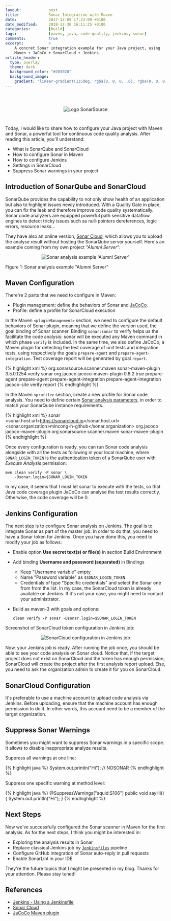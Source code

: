 ```yaml
---
layout:            post
title:             Sonar Integration with Maven
date:              2017-12-09 17:23:09 +0100
date_modified:     2018-12-30 16:11:25 +0100
categories:        [build]
tags:              [maven, java, code-quality, jenkins, sonar]
comments:          true
excerpt:           >
    A concret Sonar integration example for your Java project, using
    Maven + JaCoCo + SonarCloud + Jenkins.
article_header:
  type: overlay
  theme: dark
  background_color: "#203028"
  background_image:
    gradient: "linear-gradient(135deg, rgba(0, 0, 0, .6), rgba(0, 0, 0, .4))"
---
```


<p align="center">
  <img src="{{ site.url }}/assets/logo-sonarsource.svg"
       alt="Logo SonarSource"
       style="max-width: 50%; margin: 3em auto 2em auto;">
</p>

Today, I would like to share how to configure your Java project with Maven and
Sonar, a powerful tool for continuous code quality analysis. After reading this
article, you'll understand:

- What is SonarQube and SonarCloud
- How to configure Sonar in Maven
- How to configure Jenkins
- Settings in SonarCloud
- Suppress Sonar warnings in your project

## Introduction of SonarQube and SonarCloud

SonarQube provides the capability to not only show health of an application but
also to highlight issues newly introduced. With a Quality Gate in place, you can
fix the leak and therefore improve code quality systematically. Sonar code
analyzers are equipped powerful path sensitive dataflow engines to detect tricky
issues such as null-pointers dereferences, logic errors, resource leaks...

They have also an online version, [Sonar Cloud][sonar-cloud], which allows you
to upload the analyse result without hosting the SonarQube server yourself.
Here's an example coming from my own project _"Alumni Server"_:

<p align="center">
  <img src="{{ site.url }}/assets/20171209-sonarcloud.io-example.png"
       alt="Sonar analysis example 'Alumni Server'"
       style="border-radius: 0">
  <figcaption>Figure 1: Sonar analysis example "Alumni Server"</figcaption>
</p>

## Maven Configuration

There're 2 parts that we need to configure in Maven:

- Plugin management: define the behaviors of Sonar and [JaCoCo][jacoco].
- Profile: define a profile for SonarCloud execution

In the Maven `<pluginManagement>` section, we need to configure the default
behaviors of Sonar plugin, meaning that we define the version used, the goal
binding of Sonar scanner. Binding `sonar:sonar` to verify helps us the
facilitate the code analysis: sonar will be executed any Maven command in which
phase `verify` is included. In the same time, we also define JaCoCo, a Maven
plugin for detecting the test coverage of unit tests and integration tests,
using respectively the goals `prepare-agent` and `prepare-agent-integration`.
Test coverage report will be generated by goal `report`.

{% highlight xml %}
<pluginManagement>
  <plugins>
    <plugin>
      <groupId>org.sonarsource.scanner.maven</groupId>
      <artifactId>sonar-maven-plugin</artifactId>
      <version>3.5.0.1254</version>
      <executions>
        <execution>
          <phase>verify</phase>
          <goals>
            <goal>sonar</goal>
          </goals>
        </execution>
      </executions>
    </plugin>
    <plugin>
      <groupId>org.jacoco</groupId>
      <artifactId>jacoco-maven-plugin</artifactId>
      <version>0.8.2</version>
      <configuration>
        <append>true</append>
      </configuration>
      <executions>
        <execution>
          <id>prepare-agent</id>
          <goals>
            <goal>prepare-agent</goal>
          </goals>
        </execution>
        <execution>
          <id>prepare-agent-integration</id>
          <goals>
            <goal>prepare-agent-integration</goal>
          </goals>
        </execution>
        <execution>
          <id>jacoco-site</id>
          <phase>verify</phase>
          <goals>
            <goal>report</goal>
          </goals>
        </execution>
      </executions>
    </plugin>
  </plugins>
</pluginManagement>
{% endhighlight %}

In the Maven `<profile>` section, create a new profile for Sonar code analysis.
You need to define certain [Sonar analysis parameters][sonar-params], in order
to match your SonarQube instance requirements.

{% highlight xml %}
<profile>
  <id>sonar</id>
  <properties>
    <sonar.host.url>https://sonarcloud.io</sonar.host.url>
    <sonar.organization>mincong-h-github</sonar.organization>
  </properties>
  <build>
    <plugins>
      <plugin>
        <groupId>org.jacoco</groupId>
        <artifactId>jacoco-maven-plugin</artifactId>
      </plugin>
      <plugin>
        <groupId>org.sonarsource.scanner.maven</groupId>
        <artifactId>sonar-maven-plugin</artifactId>
      </plugin>
    </plugins>
  </build>
</profile>
{% endhighlight %}

Once every configuration is ready, you can run Sonar code analysis alongside
with all the tests as following in your local machine, where `SONAR_LOGIN_TOKEN`
is the [authentication token][sonar-token] of a SonarQube user with
_Execute Analysis_ permission:

    mvn clean verify -P sonar \
        -Dsonar.login=$SONAR_LOGIN_TOKEN

In my case, it seems that I must let sonar to execute with the tests, so that
Java code coverage plugin JaCoCo can analyse the test results correctly.
Otherwise, the code coverage will be 0.

## Jenkins Configuration

The next step is to configure Sonar analysis on Jenkins. The goal is to
integrate Sonar as part of the master job. In order to do that, you need to have
a Sonar token for Jenkins. Once you have done this, you need to modify your job
as follows:

- Enable option **Use secret text(s) or file(s)** in section Build Environment
- Add binding **Username and password (separated)** in Bindings
  - Keep "Username variable" empty
  - Name "Password variable" as `$SONAR_LOGIN_TOKEN`
  - Credentials of type "Specific credentials" and select the Sonar one from
    from the list. In my case, the SonarCloud token is already available on
    Jenkins. If it's not your case, you might need to contact your
    administrator.
- Build as maven-3 with goals and options:

      clean verify -P sonar -Dsonar.login=$SONAR_LOGIN_TOKEN

Screenshot of SonarCloud token configuration in Jenkins job:

<p align="center">
  <img src="/assets/20171209-jenkins-sonar-cloud-configuration.png"
       style="max-width:350px"
       alt="SonarCloud configuration in Jenkins job" />
</p>

Now, your Jenkins job is ready. After running the job once, you should be able
to see your code analysis on Sonar cloud. Notice that, if the target project
does not exist on SonarCloud and the token has enough permission, SonarCloud
will create the project after the first analysis report upload. Else, you need
to ask the organization admin to create it for you on SonarCloud.

## SonarCloud Configuration

It's preferable to use a machine account to upload code analysis via Jenkins.
Before uploading, ensure that the machine account has enough permission to do
it. In other words, this account need to be a member of the target
organization.

## Suppress Sonar Warnings

Sometimes you might want to suppress Sonar warnings in a specific scope. It
allows to disable inappropriate analyze results.

Suppress all warnings at one line:

{% highlight java %}
System.out.println("Hi"); // NOSONAR
{% endhighlight %}

Suppress one specific warning at method level:

{% highlight java %}
@SuppressWarnings("squid:S106")
public void sayHi() {
  System.out.println("Hi");
}
{% endhighlight %}

## Next Steps

Now we've successfully configured the Sonar scanner in Maven for the first
analysis. As for the next steps, I think you might be interested in:

- Exploring the analysis results in Sonar
- Replace classical Jenkins job by [`Jenkinsfiles`][jenkinsfiles] pipeline
- Configure GitHub integration of Sonar auto-reply in pull requests
- Enable SonarLint in your IDE

They're the future topics that I might be presented in my blog. Thanks for your
attention. Please stay tuned!

## References

- [Jenkins - Using a Jenkinsfile][jenkinsfiles]
- [Sonar Cloud][sonar-cloud]
- [JaCoCo Maven plugin][jacoco]

[jenkinsfiles]: https://jenkins.io/doc/book/pipeline/jenkinsfile/
[sonar-cloud]: https://sonarcloud.io/
[sonar-params]: https://docs.sonarqube.org/display/SONAR/Analysis+Parameters
[sonar-token]: https://docs.sonarqube.org/display/SONAR/User+Token
[jacoco]: http://www.eclemma.org/jacoco/trunk/doc/maven.html
